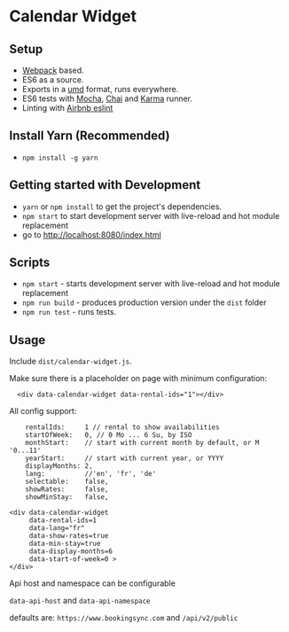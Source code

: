 # Calendar Widget

## Setup
* [Webpack](webpack.github.io) based.
* ES6 as a source.
* Exports in a [umd](https://github.com/umdjs/umd) format, runs everywhere.
* ES6 tests with [Mocha](http://mochajs.org/), [Chai](http://chaijs.com/) and [Karma](https://karma-runner.github.io/1.0/index.html) runner.
* Linting with [Airbnb eslint](https://github.com/airbnb/javascript/tree/master/packages/eslint-config-airbnb-base)

## Install Yarn (Recommended)
* `npm install -g yarn`

## Getting started with Development
* `yarn` or `npm install` to get the project's dependencies.
* `npm start` to start development server with live-reload and hot module replacement
* go to [http://localhost:8080/index.html](http://localhost:8080/index.html)

## Scripts
* `npm start` - starts development server with live-reload and hot module replacement
* `npm run build` - produces production version under the `dist` folder
* `npm run test` - runs tests.


## Usage

Include `dist/calendar-widget.js`.

Make sure there is a placeholder on page with minimum configuration:
```
  <div data-calendar-widget data-rental-ids="1"></div>
```

All config support:
 
```
    rentalIds:     1 // rental to show availabilities
    startOfWeek:   0, // 0 Mo ... 6 Su, by ISO
    monthStart:    // start with current month by default, or M '0...11'
    yearStart:     // start with current year, or YYYY
    displayMonths: 2,
    lang:          //'en', 'fr', 'de'
    selectable:    false,
    showRates:     false,
    showMinStay:   false,
```

```
<div data-calendar-widget
     data-rental-ids=1
     data-lang="fr"
     data-show-rates=true
     data-min-stay=true
     data-display-months=6
     data-start-of-week=0 >
</div>
```

Api host and namespace can be configurable

`data-api-host` and `data-api-namespace`

defaults are: `https://www.bookingsync.com` and `/api/v2/public`


